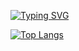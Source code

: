 [![Typing SVG](https://readme-typing-svg.herokuapp.com?font=menlo&color=000000&size=30&height=80&lines=Riski+Meydiansyah;Flutter+Developer;Junior+Full+Stack+Developer)](https://git.io/typing-svg)

[![Top Langs](https://github-readme-stats.vercel.app/api/top-langs/?username=anuraghazra)](https://github.com/anuraghazra/github-readme-stats)
